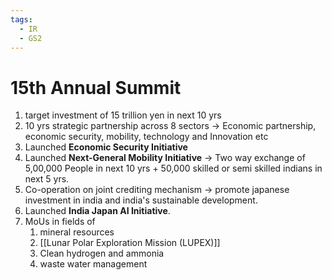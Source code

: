 ```yaml
---
tags:
  - IR
  - GS2
---
```

# 15th Annual Summit
1. target investment of 15 trillion yen in next 10 yrs
2. 10 yrs strategic partnership across 8 sectors -> Economic partnership, economic security, mobility, technology and Innovation etc
3. Launched **Economic Security Initiative**
4. Launched **Next-General Mobility Initiative** -> Two way exchange of 5,00,000 People in next 10 yrs + 50,000 skilled or semi skilled indians in next 5 yrs.
5. Co-operation on joint crediting mechanism -> promote japanese investment in india and india's sustainable development.
6. Launched **India Japan AI Initiative**.
7. MoUs in fields of
	1. mineral resources
	2. [[Lunar Polar Exploration Mission (LUPEX)]]
	3. Clean hydrogen and ammonia
	4. waste water management